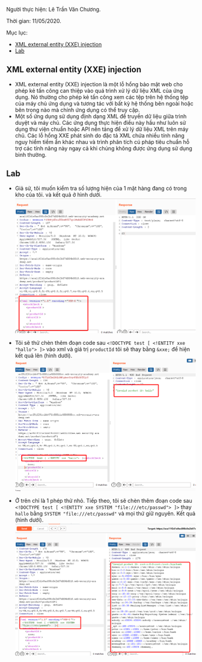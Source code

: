 Người thực hiện: Lê Trần Văn Chương.

Thời gian: 11/05/2020.

Mục lục:
- [XML external entity (XXE) injection](#xml-external-entity-xxe-injection)
- [Lab](#lab)

## XML external entity (XXE) injection 
- XML external entity (XXE) injection là một lỗ hổng bảo mật web cho phép kẻ tấn công can thiệp vào quá trình xử lý dữ liệu XML của ứng dụng. Nó thường cho phép kẻ tấn công xem các tệp trên hệ thống tệp của máy chủ ứng dụng và tương tác với bất kỳ hệ thống bên ngoài hoặc bên trong nào mà chính ứng dụng có thể truy cập.
- Một số ứng dụng sử dụng định dạng XML để truyền dữ liệu giữa trình duyệt và máy chủ. Các ứng dụng thực hiện điều này hầu như luôn sử dụng thư viện chuẩn hoặc API nền tảng để xử lý dữ liệu XML trên máy chủ. Các lỗ hổng XXE phát sinh do đặc tả XML chứa nhiều tính năng nguy hiểm tiềm ẩn khác nhau và trình phân tích cú pháp tiêu chuẩn hỗ trợ các tính năng này ngay cả khi chúng không được ứng dụng sử dụng bình thường.

## Lab
- Giả sử, tôi muốn kiểm tra số lượng hiện của 1 mặt hàng đang có trong kho của tôi. và kết quả ở hình dưới.
![Hình 1.](~/../img/1.png)

- Tôi sẽ thử chèn thêm đoạn code sau `<!DOCTYPE test [ <!ENTITY xxe "hallo"> ]>` vào xml và giá trị `productId` tôi sẽ thay bằng `&xxe;` để hiện kết quả lên (hình dưới).
![Hình 3.](~/../img/3.png)

- Ở trên chỉ là 1 phép thử nhỏ. Tiếp theo, tôi sẽ chèn thêm đoạn code sau `<!DOCTYPE test [ <!ENTITY xxe SYSTEM "file:///etc/passwd"> ]>` thay `hallo` bằng `SYSTEM "file:///etc/passwd"` và mọi thứ giữ nguyên. Kết quả (hình dưới).
![Hình 2.](~/../img/2.png)



